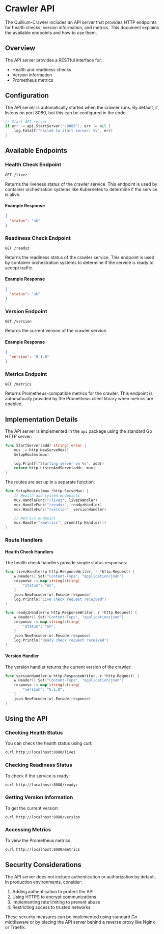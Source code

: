 # Crawler API

The Quillium-Crawler includes an API server that provides HTTP endpoints for health checks, version information, and metrics. This document explains the available endpoints and how to use them.

## Overview

The API server provides a RESTful interface for:

- Health and readiness checks
- Version information
- Prometheus metrics

## Configuration

The API server is automatically started when the crawler runs. By default, it listens on port 8080, but this can be configured in the code:

```go
// Start API server
if err := api.StartServer(":8080"); err != nil {
    log.Fatalf("Failed to start server: %v", err)
}
```

## Available Endpoints

### Health Check Endpoint

```
GET /livez
```

Returns the liveness status of the crawler service. This endpoint is used by container orchestration systems like Kubernetes to determine if the service is alive.

#### Example Response

```json
{
  "status": "ok"
}
```

### Readiness Check Endpoint

```
GET /readyz
```

Returns the readiness status of the crawler service. This endpoint is used by container orchestration systems to determine if the service is ready to accept traffic.

#### Example Response

```json
{
  "status": "ok"
}
```

### Version Endpoint

```
GET /version
```

Returns the current version of the crawler service.

#### Example Response

```json
{
  "version": "0.1.0"
}
```

### Metrics Endpoint

```
GET /metrics
```

Returns Prometheus-compatible metrics for the crawler. This endpoint is automatically provided by the Prometheus client library when metrics are enabled.

## Implementation Details

The API server is implemented in the `api` package using the standard Go HTTP server:

```go
func StartServer(addr string) error {
    mux := http.NewServeMux()
    SetupRoutes(mux)

    log.Printf("Starting server on %s", addr)
    return http.ListenAndServe(addr, mux)
}
```

The routes are set up in a separate function:

```go
func SetupRoutes(mux *http.ServeMux) {
    // Health and system endpoints
    mux.HandleFunc("/livez", livezHandler)
    mux.HandleFunc("/readyz", readyzHandler)
    mux.HandleFunc("/version", versionHandler)

    // Metrics endpoint
    mux.Handle("/metrics", promhttp.Handler())
}
```

### Route Handlers

#### Health Check Handlers

The health check handlers provide simple status responses:

```go
func livezHandler(w http.ResponseWriter, r *http.Request) {
    w.Header().Set("Content-Type", "application/json")
    response := map[string]string{
        "status": "ok",
    }
    json.NewEncoder(w).Encode(response)
    log.Println("Live check request received")
}

func readyzHandler(w http.ResponseWriter, r *http.Request) {
    w.Header().Set("Content-Type", "application/json")
    response := map[string]string{
        "status": "ok",
    }
    json.NewEncoder(w).Encode(response)
    log.Println("Ready check request received")
}
```

#### Version Handler

The version handler returns the current version of the crawler:

```go
func versionHandler(w http.ResponseWriter, r *http.Request) {
    w.Header().Set("Content-Type", "application/json")
    response := map[string]string{
        "version": "0.1.0",
    }
    json.NewEncoder(w).Encode(response)
}
```

## Using the API

### Checking Health Status

You can check the health status using curl:

```bash
curl http://localhost:8080/livez
```

### Checking Readiness Status

To check if the service is ready:

```bash
curl http://localhost:8080/readyz
```

### Getting Version Information

To get the current version:

```bash
curl http://localhost:8080/version
```

### Accessing Metrics

To view the Prometheus metrics:

```bash
curl http://localhost:8080/metrics
```

## Security Considerations

The API server does not include authentication or authorization by default. In production environments, consider:

1. Adding authentication to protect the API
2. Using HTTPS to encrypt communications
3. Implementing rate limiting to prevent abuse
4. Restricting access to trusted networks

These security measures can be implemented using standard Go middleware or by placing the API server behind a reverse proxy like Nginx or Traefik.
